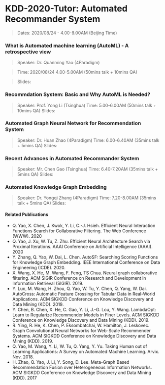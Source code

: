 # KDD-2020-Tutor: Automated Recommander System

> Dates: 2020/08/24 - 4.00-8.00AM (Beijing Time)

### What is Automated machine learning (AutoML) - A retrospective view
> Speaker: Dr. Quanming Yao (4Paradigm)

> Time: 2020/08/24 4.00-5.00AM (50mins talk + 10mins QA)

> Slides: 

### Recommdation System: Basic and Why AutoML is Needed?
> Speaker: Prof. Yong Li (Tsinghua)
> Time:  5.00-6.00AM (50mins talk + 10mins QA)
> Slides: 

### Automated Graph Neural Network for Recommendation System
> Speaker: Dr. Huan Zhao (4Paradigm)
> Time: 6.00-6.40AM (35mins talk + 5mins QA)
> Slides: 

### Recent Advances in Automated Recommander System
> Speaker: Mr. Chen Gao (Tsinghua)
> Time: 6.40-7.20AM (35mins talk + 5mins QA)
> Slides: 

### Automated Knowledge Graph Embedding
> Speaker: Dr. Yongqi Zhang (4Paradigm)
> Time: 7.20-8.00AM (35mins talk + 5mins QA)
> Slides: 

#### Related Publications
- Q. Yao, X. Chen, J. Kwok, Y. Li, C.-J. Hsieh. Efficient Neural Interaction Functions Search for Collaborative Filtering. The Web Conference (WWW). 2020
- Q. Yao, J. Xu, W. Tu, Z. Zhu. Efficient Neural Architecture Search via Proximal Iterations. AAAI Conference on Artificial Intelligence (AAAI). 2020
- Y. Zhang, Q. Yao, W. Dai, L. Chen. AutoSF: Searching Scoring Functions for Knowledge Graph Embedding. IEEE International Conference on Data Engineering (ICDE). 2020.
- X. Wang, X. He, M. Wang, F. Feng, TS Chua. Neural graph collaborative filtering. ACM SIGIR Conference on Research and Development in Information Retrieval (SIGIR). 2019.
- Y. Luo, M. Wang, H. Zhou, Q. Yao, W. Tu, Y. Chen, Q. Yang, W. Dai. AutoCross: Automatic Feature Crossing for Tabular Data in Real-World Applications. ACM SIGKDD Conference on Knowledge Discovery and Data Mining (KDD). 2019.
- Y. Chen, B. Chen, X. He, C. Gao, Y. Li, J.-G. Lou, Y. Wang. LambdaOpt: Learn to Regularize Recommender Models in Finer Levels. ACM SIGKDD Conference on Knowledge Discovery and Data Mining (KDD). 2019.
- R. Ying, R. He, K. Chen, P. Eksombatchai, W. Hamilton, J. Leskovec. Graph Convolutional Neural Networks for Web-Scale Recommender Systems. ACM SIGKDD Conference on Knowledge Discovery and Data Mining (KDD). 2019.
- Q. Yao, M. Wang, Y. Li, W. Tu, Q. Yang, Y. Yu. Taking Human out of Learning Applications: A Survey on Automated Machine Learning. Arvix. Nov. 2018.
- H. Zhao, Q. Yao, J. Li, Y. Song, D. Lee. Meta-Graph Based Recommendation Fusion over Heterogeneous Information Networks. ACM SIGKDD Conference on Knowledge Discovery and Data Mining (KDD). 2017
